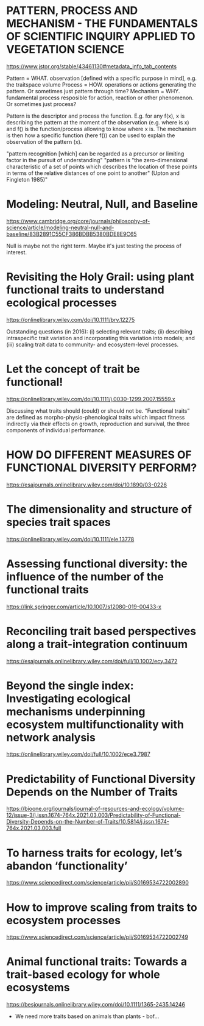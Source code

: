 # PATTERN, PROCESS AND MECHANISM - THE FUNDAMENTALS OF SCIENTIFIC INQUIRY APPLIED TO VEGETATION SCIENCE
https://www.jstor.org/stable/43461130#metadata_info_tab_contents

Pattern = WHAT. observation [defined with a specific purpose in mind], e.g. the traitspace volume
Process = HOW. operations or actions generating the pattern. Or sometimes just pattern through time?
Mechanism = WHY. fundamental process resposible for action, reaction or other phenomenon. Or sometimes just process?

Pattern is the descriptor and process the function. E.g. for any f(x), x is describing the pattern at the moment of the observation (e.g. where is x) and f() is the function/process allowing to know where x is. The mechanism is then how a specific function (here f()) can be used to explain the observation of the pattern (x).
  
"pattern recognition [which] can be regarded as a precursor or limiting factor in the pursuit of understanding"
"pattern is "the zero-dimensional characteristic of a set of points which describes the location of these points in terms of the relative distances of one point to another" (Upton and Fingleton 1985)"

# Modeling: Neutral, Null, and Baseline
https://www.cambridge.org/core/journals/philosophy-of-science/article/modeling-neutral-null-and-baseline/83B2891C55CF386BDBB5380BDE8E9C65

Null is maybe not the right term. Maybe it's just testing the process of interest.

# Revisiting the Holy Grail: using plant functional traits to understand ecological processes
https://onlinelibrary.wiley.com/doi/10.1111/brv.12275

Outstanding questions (in 2016): (i) selecting relevant traits; (ii) describing intraspecific trait variation and incorporating this variation into models; and (iii) scaling trait data to community- and ecosystem-level processes.

# Let the concept of trait be functional!
https://onlinelibrary.wiley.com/doi/10.1111/j.0030-1299.2007.15559.x

Discussing what traits should (could) or should not be.
“Functional traits” are defined as morpho-physio-phenological traits which impact fitness indirectly via their effects on growth, reproduction and survival, the three components of individual performance. 

# HOW DO DIFFERENT MEASURES OF FUNCTIONAL DIVERSITY PERFORM?
https://esajournals.onlinelibrary.wiley.com/doi/10.1890/03-0226

# The dimensionality and structure of species trait spaces
https://onlinelibrary.wiley.com/doi/10.1111/ele.13778

# Assessing functional diversity: the influence of the number of the functional traits
https://link.springer.com/article/10.1007/s12080-019-00433-x

# Reconciling trait based perspectives along a trait-integration continuum
https://esajournals.onlinelibrary.wiley.com/doi/full/10.1002/ecy.3472

# Beyond the single index: Investigating ecological mechanisms underpinning ecosystem multifunctionality with network analysis
https://onlinelibrary.wiley.com/doi/full/10.1002/ece3.7987

# Predictability of Functional Diversity Depends on the Number of Traits
https://bioone.org/journals/journal-of-resources-and-ecology/volume-12/issue-3/j.issn.1674-764x.2021.03.003/Predictability-of-Functional-Diversity-Depends-on-the-Number-of-Traits/10.5814/j.issn.1674-764x.2021.03.003.full

# To harness traits for ecology, let’s abandon ‘functionality’
https://www.sciencedirect.com/science/article/pii/S0169534722002890

# How to improve scaling from traits to ecosystem processes
https://www.sciencedirect.com/science/article/pii/S0169534722002749

# Animal functional traits: Towards a trait-based ecology for whole ecosystems
https://besjournals.onlinelibrary.wiley.com/doi/10.1111/1365-2435.14246

 * We need more traits based on animals than plants - bof... 

